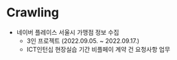 # Crawling
- 네이버 플레이스 서울시 가맹점 정보 수집
  - 3인 프로젝트 (2022.09.05. ~ 2022.09.17.)
  - ICT인턴십 현장실습 기간 비플페이 계약 건 요청사항 업무
